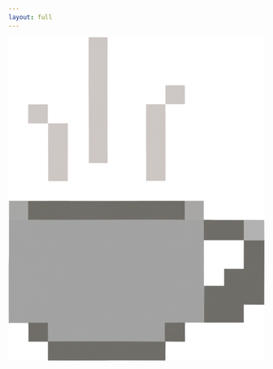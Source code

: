 ```yaml
---
layout: full
---
```


<img src="/themes/greymatter/src/images/coffee.png" class="center" style="height: 50%;" />
